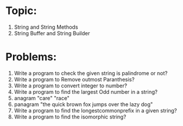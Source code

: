 # Topic:
1. String and String Methods
2. String Buffer and String Builder

# Problems:
1. Write a program to check the given string is palindrome or not?
2. Write a program to Remove outmost Paranthesis?
3. Write a program to convert integer to number?
4. Write a program to find the largest Odd number in a string?
5. anagram
   "care" "race"
6. panagram 
   "the quick brown fox jumps over the lazy dog"
7. Write a program to find the longestcommonprefix in a given string?
8. Write a program to find the isomorphic string?